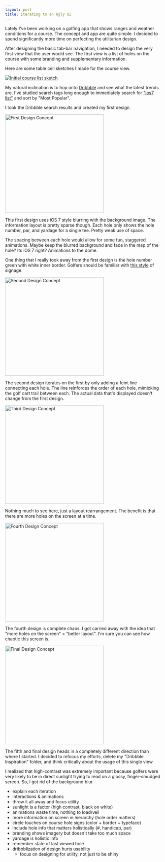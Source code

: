 ```yaml
---
layout: post
title: Iterating to an Ugly UI
---
```


Lately I've been working on a golfing app that shows ranges and weather conditions for a course. The concept and app are quite simple. I decided to spend significantly more time on perfecting the utilitarian design.

After designing the basic tab-bar navigation, I needed to design the very first view that the user would see. The first view is a list of holes on the course with some branding and supplementary information. 

Here are some table cell sketches I made for the course view.

<a href="http://whoisryannystrom.com/img/2013-10-15/sketch.jpg" title="http://whoisryannystrom.com/img/2013-10-15/sketch.jpg"><img class="wide" src="http://whoisryannystrom.com/img/2013-10-15/sketch.jpg" alt="Initial course list sketch" /></a>

My natural inclination is to hop onto [Dribbble](http://dribbble.com) and see what the latest trends are. I've studied search tags long enough to immediately search for ["ios7 list"](http://dribbble.com/search?q=ios7+list) and sort by "Most Popular".

I took the Dribbble search results and created my first design.

[<img width="320" src="http://whoisryannystrom.com/img/2013-10-15/1.jpg" alt="First Design Concept" />](http://whoisryannystrom.com/img/2013-10-15/1.jpg)

This first design uses iOS 7 style blurring with the background image. The information layout is pretty sparse though. Each hole only shows the hole number, par, and yardage for a single tee. Pretty weak use of space.

The spacing between each hole would allow for some fun, staggered animations. Maybe keep the blurred background and fade in the map of the hole? Its iOS 7 right? Animations to the dome.

One thing that I really took away from the first design is the hole number green with white inner border. Golfers should be familiar with [this style](http://cdn.firespring.com/images/6be767fc-d804-45d5-b4d3-aa4411785276.jpg) of signage.

[<img width="320" src="http://whoisryannystrom.com/img/2013-10-15/2.jpg" alt="Second Design Concept" />](http://whoisryannystrom.com/img/2013-10-15/2.jpg)

The second design iterates on the first by only adding a feint line connecting each hole. The line reinforces the order of each hole, mimicking the golf cart trail between each. The actual data that's displayed doesn't change from the first design.

[<img width="320" src="http://whoisryannystrom.com/img/2013-10-15/3.jpg" alt="Third Design Concept" />](http://whoisryannystrom.com/img/2013-10-15/3.jpg)

Nothing much to see here, just a layout rearrangement. The benefit is that there are more holes on the screen at a time.

[<img width="320" src="http://whoisryannystrom.com/img/2013-10-15/4.jpg" alt="Fourth Design Concept" />](http://whoisryannystrom.com/img/2013-10-15/4.jpg)

The fourth design is complete chaos. I got carried away with the idea that "more holes on the screen" = "better layout". I'm sure you can see how chaotic this screen is.

[<img width="320" src="http://whoisryannystrom.com/img/2013-10-15/5.jpg" alt="Final Design Concept" />](http://whoisryannystrom.com/img/2013-10-15/5.jpg)

The fifth and final design heads in a completely different direction than where I started. I decided to refocus my efforts, delete my "Dribbble Inspiration" folder, and think critically about the usage of this single view.

I realized that high-contrast was extremely important because golfers were very likely to be in direct sunlight trying to read on a glossy, finger-smudged screen. So, I got rid of the background blur.

- explain each iteration
- interactions & animations
- throw it all away and focus utility
- sunlight is a factor (high contrast, black on white)
- animations waste time, nothing to load/veil
- more information on screen in hierarchy (hole order matters)
- circle touches on course hole signs (color + border + typeface)
- include hole info that matters holistically (#, handicap, par)
- branding shows imagery but doesn't take too much space
- yardage is holistic info
- remember state of last viewed hole
- dribbblization of design hurts usability
	- focus on designing for utility, not just to be shiny